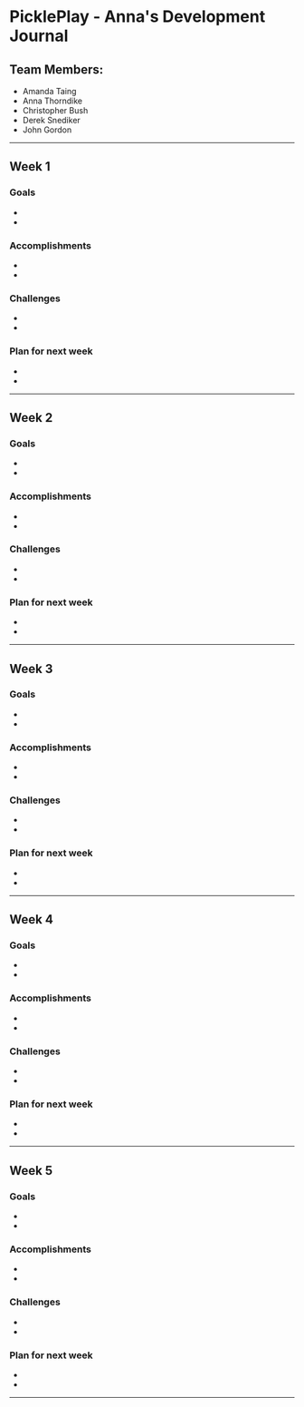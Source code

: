 # PicklePlay - Anna's Development Journal

## Team Members:

- Amanda Taing
- Anna Thorndike
- Christopher Bush
- Derek Snediker
- John Gordon

---

## Week 1

### Goals

-
-

### Accomplishments

-
-

### Challenges

-
-

### Plan for next week

-
-

---

## Week 2

### Goals

-
-

### Accomplishments

-
-

### Challenges

-
-

### Plan for next week

-
-

---

## Week 3

### Goals

-
-

### Accomplishments

-
-

### Challenges

-
-

### Plan for next week

-
-

---

## Week 4

### Goals

-
-

### Accomplishments

-
-

### Challenges

-
-

### Plan for next week

-
-

---

## Week 5

### Goals

-
-

### Accomplishments

-
-

### Challenges

-
-

### Plan for next week

-
-

---
